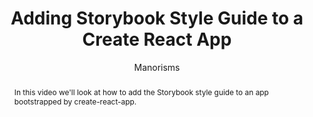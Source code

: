 ---
sections: [reactjs]
link: https://www.youtube.com/watch?v=va-JzrmaiUM
title: "Adding Storybook Style Guide to a Create React App"
author: "Manorisms"
publishedAt: 2018-02-20T00:00:00.000Z
type: [video, tutorial]
topics: [miscellaneous]
suggestedBy: [andreamangano]
createdAt: 2018-03-31T11:09:04.193Z
reference: aHR0cHM6Ly93d3cueW91dHViZS5jb20vd2F0Y2g_dj12YS1KenJtYWlVTQ
slug: adding-storybook-style-guide-to-a-create-react-app-by-manorisms
abstract: "In this video we'll look at how to add the Storybook style guide to an app bootstrapped by create-react-app."
---